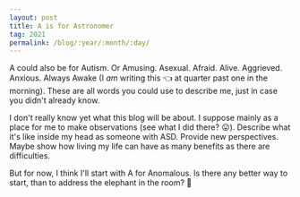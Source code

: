 ```yaml
---
layout: post
title: A is for Astronomer
tag: 2021
permalink: /blog/:year/:month/:day/
---
```


A could also be for Autism. Or Amusing. Asexual. Afraid. Alive. Aggrieved. Anxious. Always Awake (I *am* writing this :point_left: at quarter past one in the morning). These are all words you could use to describe me, just in case you didn't already know.

I don't really know yet what this blog will be about. I suppose mainly as a place for me to make observations (see what I did there? :stuck_out_tongue:). Describe what it's like inside my head as someone with ASD. Provide new perspectives. Maybe show how living my life can have as many benefits as there are difficulties.

But for now, I think I'll start with A for Anomalous. Is there any better way to start, than to address the elephant in the room? :elephant:
